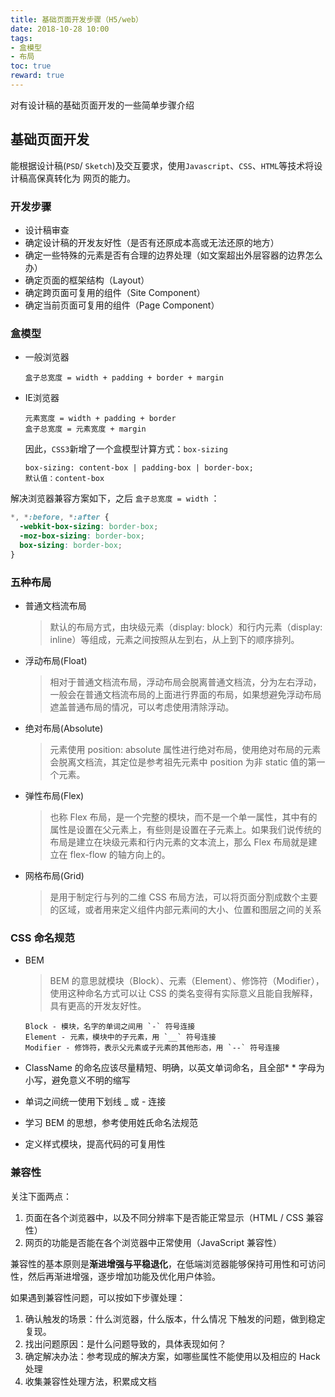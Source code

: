 ```yaml
---
title: 基础页面开发步骤（H5/web）
date: 2018-10-28 10:00
tags:
- 盒模型
- 布局
toc: true
reward: true
---
```

对有设计稿的基础页面开发的一些简单步骤介绍
<!-- more -->

## 基础页面开发

  能根据设计稿(`PSD`/ `Sketch`)及交互要求，使用`Javascript`、`CSS`、`HTML`等技术将设计稿高保真转化为 网页的能力。
  
### 开发步骤

* 设计稿审查
* 确定设计稿的开发友好性（是否有还原成本高或无法还原的地方）
* 确定一些特殊的元素是否有合理的边界处理（如文案超出外层容器的边界怎么办）
* 确定页面的框架结构（Layout）
* 确定跨页面可复用的组件（Site Component）
* 确定当前页面可复用的组件（Page Component）

### 盒模型

* 一般浏览器

  ```
  盒子总宽度 = width + padding + border + margin
  ```

* IE浏览器

  ```
  元素宽度 = width + padding + border
  盒子总宽度 = 元素宽度 + margin
  ```

  因此，`CSS3`新增了一个盒模型计算方式：`box-sizing`

  ```
  box-sizing: content-box | padding-box | border-box;
  默认值：content-box
  ```

解决浏览器兼容方案如下，之后 `盒子总宽度 = width` ：

```css
*, *:before, *:after {
  -webkit-box-sizing: border-box;
  -moz-box-sizing: border-box;
  box-sizing: border-box;
}
```

### 五种布局

* 普通文档流布局
  > 默认的布局方式，由块级元素（display: block）和行内元素（display: inline）等组成，元素之间按照从左到右，从上到下的顺序排列。

* 浮动布局(Float)
  > 相对于普通文档流布局，浮动布局会脱离普通文档流，分为左右浮动，一般会在普通文档流布局的上面进行界面的布局，如果想避免浮动布局遮盖普通布局的情况，可以考虑使用清除浮动。

* 绝对布局(Absolute)
  > 元素使用 position: absolute 属性进行绝对布局，使用绝对布局的元素会脱离文档流，其定位是参考祖先元素中 position 为非 static 值的第一个元素。
* 弹性布局(Flex)
  > 也称 Flex 布局，是一个完整的模块，而不是一个单一属性，其中有的属性是设置在父元素上，有些则是设置在子元素上。如果我们说传统的布局是建立在块级元素和行内元素的文本流上，那么 Flex 布局就是建立在 flex-flow 的轴方向上的。
* 网格布局(Grid)
  > 是用于制定行与列的二维 CSS 布局方法，可以将页面分割成数个主要的区域，或者用来定义组件内部元素间的大小、位置和图层之间的关系

### CSS 命名规范

* BEM
  > BEM 的意思就模块（Block）、元素（Element）、修饰符（Modifier），使用这种命名方式可以让 CSS 的类名变得有实际意义且能自我解释，具有更高的开发友好性。
  
  ```
  Block - 模块，名字的单词之间用 `-` 符号连接
  Element - 元素，模块中的子元素，用 `__` 符号连接
  Modifier - 修饰符，表示父元素或子元素的其他形态，用 `--` 符号连接
  ```

* ClassName 的命名应该尽量精短、明确，以英文单词命名，且全部* * 字母为小写，避免意义不明的缩写
* 单词之间统一使用下划线 _ 或 - 连接
* 学习 BEM 的思想，参考使用姓氏命名法规范
* 定义样式模块，提高代码的可复用性
  
### 兼容性

  关注下面两点：
  1. 页面在各个浏览器中，以及不同分辨率下是否能正常显示（HTML / CSS 兼容性）
  2. 网页的功能是否能在各个浏览器中正常使用（JavaScript 兼容性）
  
  兼容性的基本原则是**渐进增强与平稳退化**，在低端浏览器能够保持可用性和可访问性，然后再渐进增强，逐步增加功能及优化用户体验。

  如果遇到兼容性问题，可以按如下步骤处理：
  1. 确认触发的场景：什么浏览器，什么版本，什么情况 下触发的问题，做到稳定复现。
  2. 找出问题原因：是什么问题导致的，具体表现如何？
  3. 确定解决办法：参考现成的解决方案，如哪些属性不能使用以及相应的 Hack 处理
  4. 收集兼容性处理方法，积累成文档